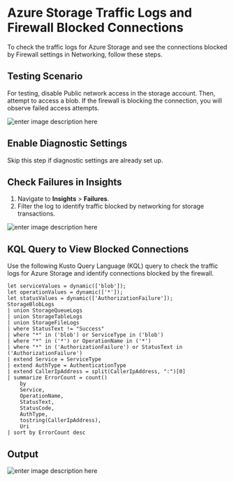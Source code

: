 # Azure Storage Traffic Logs and Firewall Blocked Connections

To check the traffic logs for Azure Storage and see the connections blocked by Firewall settings in Networking, follow these steps.

## Testing Scenario
For testing, disable Public network access in the storage account. Then, attempt to access a blob. If the firewall is blocking the connection, you will observe failed access attempts.

![enter image description here](#)

## Enable Diagnostic Settings
Skip this step if diagnostic settings are already set up.

## Check Failures in Insights
1. Navigate to **Insights** > **Failures**.
2. Filter the log to identify traffic blocked by networking for storage transactions.

![enter image description here](#)

## KQL Query to View Blocked Connections
Use the following Kusto Query Language (KQL) query to check the traffic logs for Azure Storage and identify connections blocked by the firewall.

```kql
let serviceValues = dynamic(['blob']);
let operationValues = dynamic(['*']);
let statusValues = dynamic(['AuthorizationFailure']);
StorageBlobLogs
| union StorageQueueLogs
| union StorageTableLogs
| union StorageFileLogs
| where StatusText != "Success"
| where "*" in ('blob') or ServiceType in ('blob')
| where "*" in ('*') or OperationName in ('*')
| where "*" in ('AuthorizationFailure') or StatusText in ('AuthorizationFailure')
| extend Service = ServiceType
| extend AuthType = AuthenticationType
| extend CallerIpAddress = split(CallerIpAddress, ":")[0]
| summarize ErrorCount = count()
    by
    Service,
    OperationName,
    StatusText,
    StatusCode,
    AuthType,
    tostring(CallerIpAddress),
    Uri
| sort by ErrorCount desc
```

## Output

![enter image description here](#)